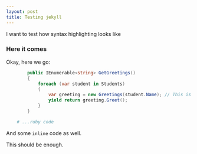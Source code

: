 ```yaml
---
layout: post
title: Testing jekyll
---
```


I want to test how syntax highlighting looks like

### Here it comes

Okay, here we go:

```csharp
        public IEnumerable<string> GetGreetings()
        {
            foreach (var student in Students)
            {
                var greeting = new Greetings(student.Name); // This is going to be a very long line which may overflow. But it may not! Let's see how it will be handled.
                yield return greeting.Greet();
            }
        }
```

```ruby
    # ...ruby code
```

And some `inline` code as well.

This should be enough.